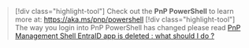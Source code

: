 > [!div class="highlight-tool"] 
> Check out the **PnP PowerShell** to learn more at: https://aka.ms/pnp/powershell
> [!div class="highlight-tool"] 
> The way you login into PnP PowerShell has changed please read [PnP Management Shell EntraID app is deleted : what should I do ?](https://github.com/pnp/powershell/discussions/4249) 